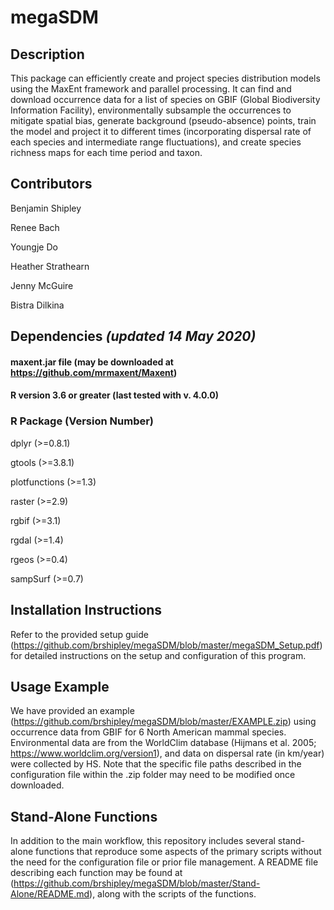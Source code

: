 # megaSDM
## Description
This package can efficiently create and project species distribution models using the MaxEnt framework and parallel processing. It can find and download occurrence data for a list of species on GBIF (Global Biodiversity Information Facility), environmentally subsample the occurrences to mitigate spatial bias, generate background (pseudo-absence) points, train the model and project it to different times (incorporating dispersal rate of each species and intermediate range fluctuations), and create species richness maps for each time period and taxon. 

## Contributors

Benjamin Shipley

Renee Bach

Youngje Do

Heather Strathearn

Jenny McGuire

Bistra Dilkina

## Dependencies *(updated 14 May 2020)*
#### maxent.jar file (may be downloaded at https://github.com/mrmaxent/Maxent)
#### R version 3.6 or greater (last tested with v. 4.0.0)
### R Package (Version Number)
dplyr	(>=0.8.1)

gtools	(>=3.8.1)

plotfunctions	(>=1.3)

raster	(>=2.9)

rgbif	(>=3.1)

rgdal	(>=1.4)

rgeos	(>=0.4)

sampSurf	(>=0.7)

## Installation Instructions
Refer to the provided setup guide (https://github.com/brshipley/megaSDM/blob/master/megaSDM_Setup.pdf) for detailed instructions on the setup and configuration of this program.
## Usage Example
We have provided an example (https://github.com/brshipley/megaSDM/blob/master/EXAMPLE.zip) using occurrence data from GBIF for 6 North American mammal species. Environmental data are from the WorldClim database (Hijmans et al. 2005; https://www.worldclim.org/version1), and data on dispersal rate (in km/year) were collected by HS. Note that the specific file paths described in the configuration file within the .zip folder may need to be modified once downloaded.

## Stand-Alone Functions
In addition to the main workflow, this repository includes several stand-alone functions that reproduce some aspects of the primary scripts without the need for the configuration file or prior file management. A README file describing each function may be found at (https://github.com/brshipley/megaSDM/blob/master/Stand-Alone/README.md), along with the scripts of the functions.
